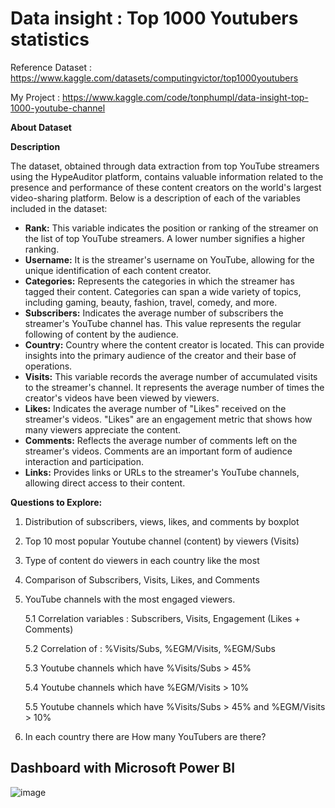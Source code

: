# Data insight : Top 1000 Youtubers statistics

Reference Dataset : https://www.kaggle.com/datasets/computingvictor/top1000youtubers

My Project : https://www.kaggle.com/code/tonphumpl/data-insight-top-1000-youtube-channel

**About Dataset**

**Description**

The dataset, obtained through data extraction from top YouTube streamers using the HypeAuditor platform, contains valuable information related to the presence and performance of these content creators on the world's largest video-sharing platform. Below is a description of each of the variables included in the dataset:

- **Rank:** This variable indicates the position or ranking of the streamer on the list of top YouTube streamers. A lower number signifies a higher ranking.
- **Username:** It is the streamer's username on YouTube, allowing for the unique identification of each content creator.
- **Categories:** Represents the categories in which the streamer has tagged their content. Categories can span a wide variety of topics, including gaming, beauty, fashion, travel, comedy, and more.
- **Subscribers:** Indicates the average number of subscribers the streamer's YouTube channel has. This value represents the regular following of content by the audience.
- **Country:** Country where the content creator is located. This can provide insights into the primary audience of the creator and their base of operations.
- **Visits:** This variable records the average number of accumulated visits to the streamer's channel. It represents the average number of times the creator's videos have been viewed by viewers.
- **Likes:** Indicates the average number of "Likes" received on the streamer's videos. "Likes" are an engagement metric that shows how many viewers appreciate the content.
- **Comments:** Reflects the average number of comments left on the streamer's videos. Comments are an important form of audience interaction and participation.
- **Links:** Provides links or URLs to the streamer's YouTube channels, allowing direct access to their content.

**Questions to Explore:**

1. Distribution of subscribers, views, likes, and comments by boxplot
2. Top 10 most popular Youtube channel (content) by viewers (Visits)
3. Type of content do viewers in each country like the most
4. Comparison of Subscribers, Visits, Likes, and Comments
5. YouTube channels with the most engaged viewers.
   
      5.1 Correlation variables : Subscribers, Visits, Engagement (Likes + Comments)
   
      5.2 Correlation of : %Visits/Subs, %EGM/Visits, %EGM/Subs
   
      5.3 Youtube channels which have %Visits/Subs > 45%
   
      5.4 Youtube channels which have %EGM/Visits > 10%
   
      5.5 Youtube channels which have %Visits/Subs > 45% and %EGM/Visits > 10%
   
7. In each country there are How many YouTubers are there?

## Dashboard with Microsoft Power BI

![image](https://github.com/TonKphumpl/TonKphumpl/assets/139863067/3a20bcfe-b933-48b4-ae4b-2c1b8d8fe705)

